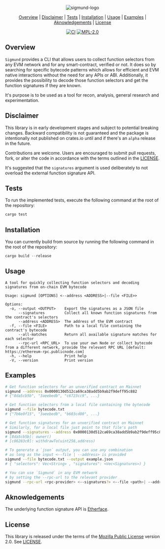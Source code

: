 
    
<div align="center">
    
![sigmund-logo](https://github.com/wavefnx/sigmund/assets/157986149/f96b0b88-7e8d-49a4-9d28-b6a14f5793a9)
</div>

<div align="center"> 
    
[Overview](#Overview) | [Disclaimer](#Disclaimer)  | [Tests](#Tests) | [Installation](#Installation) | [Usage](#Usage) | [Examples](#Examples) | [Aknowledgements](#Aknowledgements) | [License](#License)
</div>


<div align="center">
    
[![CI](https://img.shields.io/github/actions/workflow/status/wavefnx/sigmund/ci.yml?style=flat-square&label=CI&labelColor=%23343940&color=%2340C057)](https://github.com/wavefnx/sigmund/actions/workflows/ci.yml)
[![MPL-2.0](https://img.shields.io/github/license/wavefnx/sigmund?style=flat-square&color=blue&label=)](LICENSE)
</div>

## Overview
`Sigmund` provides a CLI that allows users to collect function selectors from any EVM network and for any smart-contract, verified or not. It does so by searching for specific bytecode patterns which allows for efficient and EVM native interactions without the need for any APIs or ABI. Additionally, it provides the possibility to decode those function selectors and get the function signatures if they are known.

It's purpose is to be used as a tool for recon, analysis, general research and experimentation. 

## Disclaimer
This library is in early development stages and subject to potential breaking changes.
Backward compatibility is not guaranteed and the package is intentionally not published on crates.io until and if there's an `alpha` release in the future.

Contributions are welcome. Users are encouraged to submit pull requests, fork, or alter the code in accordance with the terms outlined in the [LICENSE](LICENSE).

It's suggested that the `signatures` argument is used deliberately to not overload the external function signature API.

## Tests
To run the implemented tests, execute the following command at the root of the repository:  
```rust
cargo test
```

## Installation
You can currently build from source by running the following command in the root of the repository:
```rust
cargo build --release
```

## Usage
```
A tool for quickly collecting function selectors and decoding signatures from on-chain EVM bytecode

Usage: sigmund [OPTIONS] <--address <ADDRESS>|--file <FILE>>

Options:
  -o, --output <OUTPUT>    Export the signatures as a JSON file
      --signatures         Collect all known function signatures from the contract's selectors
      --address <ADDRESS>  The address of the EVM contract
  -f, --file <FILE>        Path to a local file containing the contract's bytecode
      --all-matches        Return all available signature matches for each selector
      --rpc-url <RPC_URL>  To use your own Node or collect bytecode from a different network, provide the relevant RPC URL [default: https://ethereum-rpc.publicnode.com]
  -h, --help               Print help
  -V, --version            Print version
```

## Examples

```sh
# Get function selectors for an unverified contract on Mainnet
sigmund --address 0x0000130d512ca69ca38add5b9ab2f9deff95c882
# {"8da5cb5b", "3aeebedb", "c6723cc9", ...}

# Get function selectors from a local file containing the bytecode
sigmund --file bytecode.txt
# {"7b6e0f15", "3aeebedb", "b603cd80", ...}

# Get function signatures for an unverified contract on Mainnet
# Similarly, for a local file just point to that file's path
sigmund --signatures --address 0x0000130d512ca69ca38add5b9ab2f9deff95c882
# [8da5cb5b]: owner()
# [c86283c8]: withdrawTo(uint256,address)

# To generate a `json` output, you can use any combination 
# as long as the input <--file | --address> is provided
sigmund --file bytecode.txt --output example.json
# { "selectors": Vec<String> , "signatures": <Vec<Signatures>) }

# You can use `Sigmund` in any EVM network
# by setting the --rpc-url to the relevant provider
sigmund --rpc-url <rpc-provider> <--signatures?> <--file <path>| --address <address>> 
```

## Aknowledgements
The underlying function signature API is [Etherface](https://github.com/volsa/etherface).

## License
This library is released under the terms of the [Mozilla Public License](https://www.mozilla.org/en-US/MPL/) version 2.0. See [LICENSE](LICENSE).
